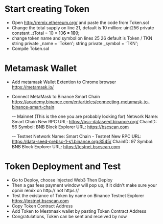 # Start creating Token
- Open http://remix.ethereum.org/ and paste the code from Token.sol
- Change the total supply on line 21, default is 10 million: 
      uint256 private constant _tTotal = 10 * 10**6 * 10**9;
- change token name and symbol on lines 25 26 default is Token / TKN
      string private _name = 'Token';
      string private _symbol = 'TKN';
- Compile Token.sol

# Metamask Wallet
- Add metamask Wallet Extention to Chrome browser https://metamask.io/
- Connect MetaMask to Binance Smart Chain https://academy.binance.com/en/articles/connecting-metamask-to-binance-smart-chain
    
    -- Mainnet (This is the one you are probably looking for)
    Network Name: Smart Chain
    New RPC URL: https://bsc-dataseed.binance.org/
    ChainID: 56
    Symbol: BNB
    Block Explorer URL: https://bscscan.com

    -- Testnet
    Network Name: Smart Chain - Testnet
    New RPC URL: https://data-seed-prebsc-1-s1.binance.org:8545/
    ChainID: 97
    Symbol: BNB
    Block Explorer URL: https://testnet.bscscan.com
# Token Deployment and Test
- Go to Deploy, choose Injected Web3 Then Deploy
- Then a gas fees payment window will pop up, if it didn't make sure your opnin remix on http:// not https://
- Test the existance of Token by name on Binance Testnet Explorer https://testnet.bscscan.com
- Copy Token Contract Address
- Add Token to Mestmask wallet by pasting Token Contract Address
- Congratulations, Token can be sent and received by now
